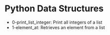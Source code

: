 # Python Data Structures

- 0-print_list_integer: Print all integers of a list
- 1-element_at: Retrieves an element from a list
